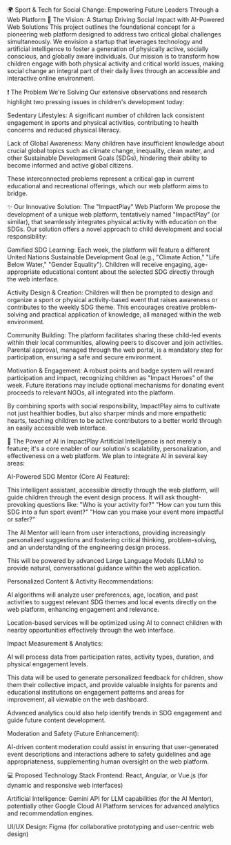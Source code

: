 🌍 Sport & Tech for Social Change: Empowering Future Leaders Through a Web Platform
🚀 The Vision: A Startup Driving Social Impact with AI-Powered Web Solutions
This project outlines the foundational concept for a pioneering web platform designed to address two critical global challenges simultaneously. We envision a startup that leverages technology and artificial intelligence to foster a generation of physically active, socially conscious, and globally aware individuals. Our mission is to transform how children engage with both physical activity and critical world issues, making social change an integral part of their daily lives through an accessible and interactive online environment.

❗️ The Problem We're Solving
Our extensive observations and research highlight two pressing issues in children's development today:

Sedentary Lifestyles: A significant number of children lack consistent engagement in sports and physical activities, contributing to health concerns and reduced physical literacy.

Lack of Global Awareness: Many children have insufficient knowledge about crucial global topics such as climate change, inequality, clean water, and other Sustainable Development Goals (SDGs), hindering their ability to become informed and active global citizens.

These interconnected problems represent a critical gap in current educational and recreational offerings, which our web platform aims to bridge.

✨ Our Innovative Solution: The "ImpactPlay" Web Platform
We propose the development of a unique web platform, tentatively named "ImpactPlay" (or similar), that seamlessly integrates physical activity with education on the SDGs. Our solution offers a novel approach to child development and social responsibility:

Gamified SDG Learning: Each week, the platform will feature a different United Nations Sustainable Development Goal (e.g., "Climate Action," "Life Below Water," "Gender Equality"). Children will receive engaging, age-appropriate educational content about the selected SDG directly through the web interface.

Activity Design & Creation: Children will then be prompted to design and organize a sport or physical activity-based event that raises awareness or contributes to the weekly SDG theme. This encourages creative problem-solving and practical application of knowledge, all managed within the web environment.

Community Building: The platform facilitates sharing these child-led events within their local communities, allowing peers to discover and join activities. Parental approval, managed through the web portal, is a mandatory step for participation, ensuring a safe and secure environment.

Motivation & Engagement: A robust points and badge system will reward participation and impact, recognizing children as "Impact Heroes" of the week. Future iterations may include optional mechanisms for donating event proceeds to relevant NGOs, all integrated into the platform.

By combining sports with social responsibility, ImpactPlay aims to cultivate not just healthier bodies, but also sharper minds and more empathetic hearts, teaching children to be active contributors to a better world through an easily accessible web interface.

🧠 The Power of AI in ImpactPlay
Artificial Intelligence is not merely a feature; it's a core enabler of our solution's scalability, personalization, and effectiveness on a web platform. We plan to integrate AI in several key areas:

AI-Powered SDG Mentor (Core AI Feature):

This intelligent assistant, accessible directly through the web platform, will guide children through the event design process. It will ask thought-provoking questions like: "Who is your activity for?" "How can you turn this SDG into a fun sport event?" "How can you make your event more impactful or safer?"

The AI Mentor will learn from user interactions, providing increasingly personalized suggestions and fostering critical thinking, problem-solving, and an understanding of the engineering design process.

This will be powered by advanced Large Language Models (LLMs) to provide natural, conversational guidance within the web application.

Personalized Content & Activity Recommendations:

AI algorithms will analyze user preferences, age, location, and past activities to suggest relevant SDG themes and local events directly on the web platform, enhancing engagement and relevance.

Location-based services will be optimized using AI to connect children with nearby opportunities effectively through the web interface.

Impact Measurement & Analytics:

AI will process data from participation rates, activity types, duration, and physical engagement levels.

This data will be used to generate personalized feedback for children, show them their collective impact, and provide valuable insights for parents and educational institutions on engagement patterns and areas for improvement, all viewable on the web dashboard.

Advanced analytics could also help identify trends in SDG engagement and guide future content development.

Moderation and Safety (Future Enhancement):

AI-driven content moderation could assist in ensuring that user-generated event descriptions and interactions adhere to safety guidelines and age appropriateness, supplementing human oversight on the web platform.

💻 Proposed Technology Stack
Frontend: React, Angular, or Vue.js (for dynamic and responsive web interfaces)

Artificial Intelligence: Gemini API for LLM capabilities (for the AI Mentor), potentially other Google Cloud AI Platform services for advanced analytics and recommendation engines.

UI/UX Design: Figma (for collaborative prototyping and user-centric web design)
